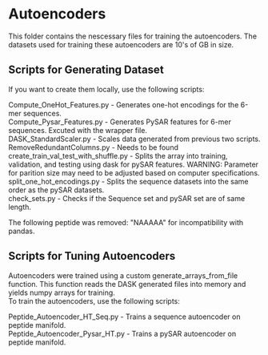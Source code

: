 # Autoencoders  

This folder contains the nescessary files for training the autoencoders. The datasets used for training these autoencoders are 10's of GB in size.

## Scripts for Generating Dataset
If you want to create them locally, use the following scripts:  

Compute_OneHot_Features.py - Generates one-hot encodings for the 6-mer sequences.  
Compute_Pysar_Features.py - Generates PySAR features for 6-mer sequences. Excuted with the wrapper file.  
DASK_StandardScaler.py - Scales data generated from previous two scripts.  
RemoveRedundantColumns.py - Needs to be found
create_train_val_test_with_shuffle.py - Splits the array into training, validation, and testing using dask for pySAR features. WARNING: Parameter for parition size may need to be adjusted based on computer specifications.  
split_one_hot_encodings.py - Splits the sequence datasets into the same order as the pySAR datasets.  
check_sets.py - Checks if the Sequence set and pySAR set are of same length.

The following peptide was removed: "NAAAAA" for incompatibility with pandas.

## Scripts for Tuning Autoencoders
Autoencoders were trained using a custom generate_arrays_from_file function. This function reads the DASK generated files into memory and yields numpy arrays for training.  
To train the autoencoders, use the following scripts:  

Peptide_Autoencoder_HT_Seq.py - Trains a sequence autoencoder on peptide manifold.  
Peptide_Autoencoder_Pysar_HT.py - Trains a pySAR autoencoder on peptide manifold.  


